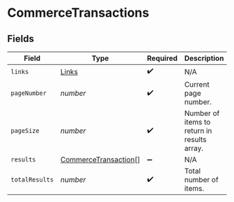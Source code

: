 # CommerceTransactions


## Fields

| Field                                                               | Type                                                                | Required                                                            | Description                                                         |
| ------------------------------------------------------------------- | ------------------------------------------------------------------- | ------------------------------------------------------------------- | ------------------------------------------------------------------- |
| `links`                                                             | [Links](../../models/shared/links.md)                               | :heavy_check_mark:                                                  | N/A                                                                 |
| `pageNumber`                                                        | *number*                                                            | :heavy_check_mark:                                                  | Current page number.                                                |
| `pageSize`                                                          | *number*                                                            | :heavy_check_mark:                                                  | Number of items to return in results array.                         |
| `results`                                                           | [CommerceTransaction](../../models/shared/commercetransaction.md)[] | :heavy_minus_sign:                                                  | N/A                                                                 |
| `totalResults`                                                      | *number*                                                            | :heavy_check_mark:                                                  | Total number of items.                                              |